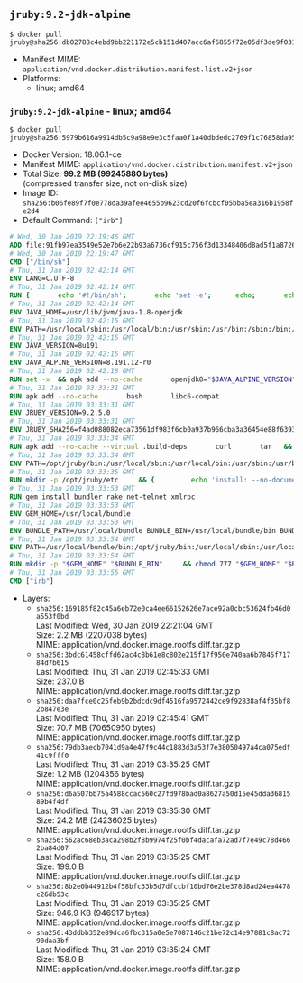 ## `jruby:9.2-jdk-alpine`

```console
$ docker pull jruby@sha256:db02788c4ebd9bb221172e5cb151d407acc6af6855f72e05df3de9f031fd6699
```

-	Manifest MIME: `application/vnd.docker.distribution.manifest.list.v2+json`
-	Platforms:
	-	linux; amd64

### `jruby:9.2-jdk-alpine` - linux; amd64

```console
$ docker pull jruby@sha256:5979b616a9914db5c9a98e9e3c5faa0f1a40dbdedc2769f1c76858da957bd546
```

-	Docker Version: 18.06.1-ce
-	Manifest MIME: `application/vnd.docker.distribution.manifest.v2+json`
-	Total Size: **99.2 MB (99245880 bytes)**  
	(compressed transfer size, not on-disk size)
-	Image ID: `sha256:b06fe89f7f0e778da39afee4655b9623cd20f6fcbcf05bba5ea316b1958fe2d4`
-	Default Command: `["irb"]`

```dockerfile
# Wed, 30 Jan 2019 22:19:46 GMT
ADD file:91fb97ea3549e52e7b6e22b93a6736cf915c756f3d13348406d8ad5f1a872680 in / 
# Wed, 30 Jan 2019 22:19:47 GMT
CMD ["/bin/sh"]
# Thu, 31 Jan 2019 02:42:14 GMT
ENV LANG=C.UTF-8
# Thu, 31 Jan 2019 02:42:14 GMT
RUN { 		echo '#!/bin/sh'; 		echo 'set -e'; 		echo; 		echo 'dirname "$(dirname "$(readlink -f "$(which javac || which java)")")"'; 	} > /usr/local/bin/docker-java-home 	&& chmod +x /usr/local/bin/docker-java-home
# Thu, 31 Jan 2019 02:42:14 GMT
ENV JAVA_HOME=/usr/lib/jvm/java-1.8-openjdk
# Thu, 31 Jan 2019 02:42:15 GMT
ENV PATH=/usr/local/sbin:/usr/local/bin:/usr/sbin:/usr/bin:/sbin:/bin:/usr/lib/jvm/java-1.8-openjdk/jre/bin:/usr/lib/jvm/java-1.8-openjdk/bin
# Thu, 31 Jan 2019 02:42:15 GMT
ENV JAVA_VERSION=8u191
# Thu, 31 Jan 2019 02:42:15 GMT
ENV JAVA_ALPINE_VERSION=8.191.12-r0
# Thu, 31 Jan 2019 02:42:18 GMT
RUN set -x 	&& apk add --no-cache 		openjdk8="$JAVA_ALPINE_VERSION" 	&& [ "$JAVA_HOME" = "$(docker-java-home)" ]
# Thu, 31 Jan 2019 03:33:31 GMT
RUN apk add --no-cache       bash       libc6-compat
# Thu, 31 Jan 2019 03:33:31 GMT
ENV JRUBY_VERSION=9.2.5.0
# Thu, 31 Jan 2019 03:33:31 GMT
ENV JRUBY_SHA256=f4ad088082eca73561df983f6cb0a937b966cba3a36454e88f63930ed2bdf349
# Thu, 31 Jan 2019 03:33:34 GMT
RUN apk add --no-cache --virtual .build-deps       curl       tar   && mkdir -p /opt/jruby   && curl -fSL https://repo1.maven.org/maven2/org/jruby/jruby-dist/${JRUBY_VERSION}/jruby-dist-${JRUBY_VERSION}-bin.tar.gz -o /tmp/jruby.tar.gz   && echo "$JRUBY_SHA256 */tmp/jruby.tar.gz" | sha256sum -c -   && tar -zx --strip-components=1 -f /tmp/jruby.tar.gz -C /opt/jruby   && rm /tmp/jruby.tar.gz   && ln -s /opt/jruby/bin/jruby /usr/local/bin/ruby   && apk del .build-deps
# Thu, 31 Jan 2019 03:33:34 GMT
ENV PATH=/opt/jruby/bin:/usr/local/sbin:/usr/local/bin:/usr/sbin:/usr/bin:/sbin:/bin:/usr/lib/jvm/java-1.8-openjdk/jre/bin:/usr/lib/jvm/java-1.8-openjdk/bin
# Thu, 31 Jan 2019 03:33:35 GMT
RUN mkdir -p /opt/jruby/etc     && {         echo 'install: --no-document';         echo 'update: --no-document';     } >> /opt/jruby/etc/gemrc
# Thu, 31 Jan 2019 03:33:53 GMT
RUN gem install bundler rake net-telnet xmlrpc
# Thu, 31 Jan 2019 03:33:53 GMT
ENV GEM_HOME=/usr/local/bundle
# Thu, 31 Jan 2019 03:33:53 GMT
ENV BUNDLE_PATH=/usr/local/bundle BUNDLE_BIN=/usr/local/bundle/bin BUNDLE_SILENCE_ROOT_WARNING=1 BUNDLE_APP_CONFIG=/usr/local/bundle
# Thu, 31 Jan 2019 03:33:54 GMT
ENV PATH=/usr/local/bundle/bin:/opt/jruby/bin:/usr/local/sbin:/usr/local/bin:/usr/sbin:/usr/bin:/sbin:/bin:/usr/lib/jvm/java-1.8-openjdk/jre/bin:/usr/lib/jvm/java-1.8-openjdk/bin
# Thu, 31 Jan 2019 03:33:54 GMT
RUN mkdir -p "$GEM_HOME" "$BUNDLE_BIN"     && chmod 777 "$GEM_HOME" "$BUNDLE_BIN"
# Thu, 31 Jan 2019 03:33:55 GMT
CMD ["irb"]
```

-	Layers:
	-	`sha256:169185f82c45a6eb72e0ca4ee66152626e7ace92a0cbc53624fb46d0a553f0bd`  
		Last Modified: Wed, 30 Jan 2019 22:21:04 GMT  
		Size: 2.2 MB (2207038 bytes)  
		MIME: application/vnd.docker.image.rootfs.diff.tar.gzip
	-	`sha256:3bdc61458cffd62ac4c8b61e8c802e215f17f950e740aa6b7845f71784d7b615`  
		Last Modified: Thu, 31 Jan 2019 02:45:33 GMT  
		Size: 237.0 B  
		MIME: application/vnd.docker.image.rootfs.diff.tar.gzip
	-	`sha256:daa7fce0c25feb9b2bdcdc9df4516fa9572442ce9f92838af4f35bf82b847e3e`  
		Last Modified: Thu, 31 Jan 2019 02:45:41 GMT  
		Size: 70.7 MB (70650950 bytes)  
		MIME: application/vnd.docker.image.rootfs.diff.tar.gzip
	-	`sha256:79db3aecb7041d9a4e47f9c44c1883d3a53f7e38050497a4ca075edf41c9fff0`  
		Last Modified: Thu, 31 Jan 2019 03:35:25 GMT  
		Size: 1.2 MB (1204356 bytes)  
		MIME: application/vnd.docker.image.rootfs.diff.tar.gzip
	-	`sha256:d6a507bb75a4588ccac560c27fd978bad0a8627a50d15e45dda3681589b4f4df`  
		Last Modified: Thu, 31 Jan 2019 03:35:30 GMT  
		Size: 24.2 MB (24236025 bytes)  
		MIME: application/vnd.docker.image.rootfs.diff.tar.gzip
	-	`sha256:562ac68eb3aca298b2f8b9974f25f0bf4dacafa72ad7f7e49c78d4662ba84d07`  
		Last Modified: Thu, 31 Jan 2019 03:35:25 GMT  
		Size: 199.0 B  
		MIME: application/vnd.docker.image.rootfs.diff.tar.gzip
	-	`sha256:8b2e0b44912b4f58bfc33b5d7dfccbf10bd76e2be378d8ad24ea4478c26db53c`  
		Last Modified: Thu, 31 Jan 2019 03:35:25 GMT  
		Size: 946.9 KB (946917 bytes)  
		MIME: application/vnd.docker.image.rootfs.diff.tar.gzip
	-	`sha256:43ddbb352e89dca6fbc315a0e5e7087146c21be72c14e97881c8ac7290daa3bf`  
		Last Modified: Thu, 31 Jan 2019 03:35:24 GMT  
		Size: 158.0 B  
		MIME: application/vnd.docker.image.rootfs.diff.tar.gzip
